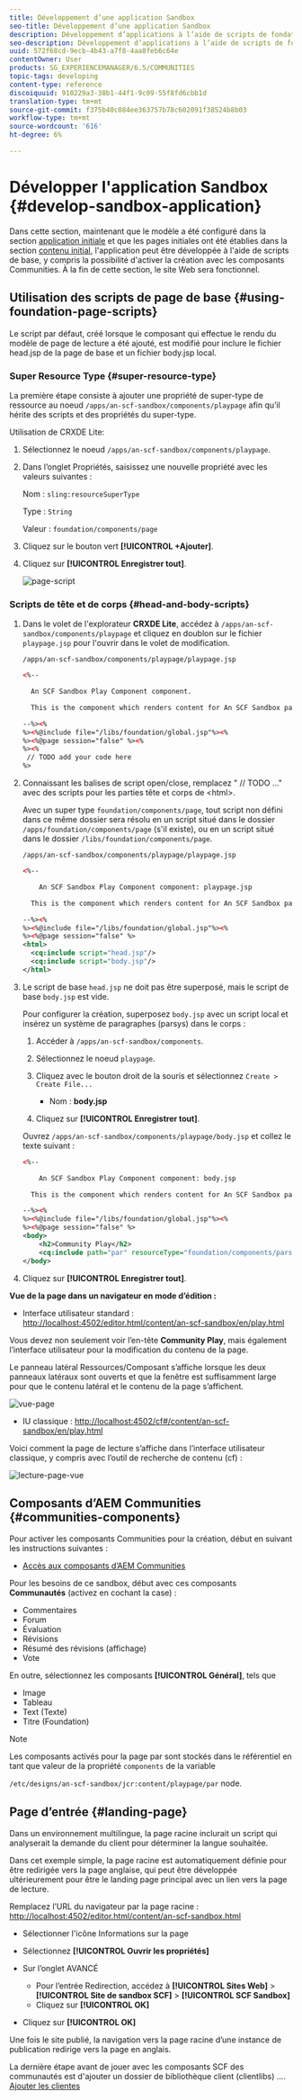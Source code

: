 ```yaml
---
title: Développement d’une application Sandbox
seo-title: Développement d’une application Sandbox
description: Développement d’applications à l’aide de scripts de fondation
seo-description: Développement d’applications à l’aide de scripts de fondation
uuid: 572f68cd-9ecb-4b43-a7f8-4aa8feb6c64e
contentOwner: User
products: SG_EXPERIENCEMANAGER/6.5/COMMUNITIES
topic-tags: developing
content-type: reference
discoiquuid: 910229a3-38b1-44f1-9c09-55f8fd6cbb1d
translation-type: tm+mt
source-git-commit: f375b40c084ee363757b78c602091f38524b8b03
workflow-type: tm+mt
source-wordcount: '616'
ht-degree: 6%

---
```



# Développer l&#39;application Sandbox {#develop-sandbox-application}

Dans cette section, maintenant que le modèle a été configuré dans la section [application initiale](initial-app.md) et que les pages initiales ont été établies dans la section [contenu initial](initial-content.md), l&#39;application peut être développée à l&#39;aide de scripts de base, y compris la possibilité d&#39;activer la création avec les composants Communities. À la fin de cette section, le site Web sera fonctionnel.

## Utilisation des scripts de page de base {#using-foundation-page-scripts}

Le script par défaut, créé lorsque le composant qui effectue le rendu du modèle de page de lecture a été ajouté, est modifié pour inclure le fichier head.jsp de la page de base et un fichier body.jsp local.

### Super Resource Type {#super-resource-type}

La première étape consiste à ajouter une propriété de super-type de ressource au noeud `/apps/an-scf-sandbox/components/playpage` afin qu’il hérite des scripts et des propriétés du super-type.

Utilisation de CRXDE Lite:

1. Sélectionnez le noeud `/apps/an-scf-sandbox/components/playpage`.
1. Dans l’onglet Propriétés, saisissez une nouvelle propriété avec les valeurs suivantes :

   Nom : `sling:resourceSuperType`

   Type : `String`

   Valeur : `foundation/components/page`

1. Cliquez sur le bouton vert **[!UICONTROL +Ajouter]**.
1. Cliquez sur **[!UICONTROL Enregistrer tout]**.

   ![page-script](assets/page-script.png)

### Scripts de tête et de corps {#head-and-body-scripts}

1. Dans le volet de l&#39;explorateur **CRXDE Lite**, accédez à `/apps/an-scf-sandbox/components/playpage` et cliquez en doublon sur le fichier `playpage.jsp` pour l&#39;ouvrir dans le volet de modification.

   `/apps/an-scf-sandbox/components/playpage/playpage.jsp`

   ```xml
   <%--
   
     An SCF Sandbox Play Component component.
   
     This is the component which renders content for An SCF Sandbox page.
   
   --%><%
   %><%@include file="/libs/foundation/global.jsp"%><%
   %><%@page session="false" %><%
   %><%
    // TODO add your code here
   %>
   ```

1. Connaissant les balises de script open/close, remplacez &quot; // TODO ...&quot; avec des scripts pour les parties tête et corps de &lt;html>.

   Avec un super type `foundation/components/page`, tout script non défini dans ce même dossier sera résolu en un script situé dans le dossier `/apps/foundation/components/page` (s&#39;il existe), ou en un script situé dans le dossier `/libs/foundation/components/page`.

   `/apps/an-scf-sandbox/components/playpage/playpage.jsp`

   ```xml
   <%--
   
       An SCF Sandbox Play Component component: playpage.jsp
   
     This is the component which renders content for An SCF Sandbox page.
   
   --%><%
   %><%@include file="/libs/foundation/global.jsp"%><%
   %><%@page session="false" %>
   <html>
     <cq:include script="head.jsp"/>
     <cq:include script="body.jsp"/>
   </html>
   ```

1. Le script de base `head.jsp` ne doit pas être superposé, mais le script de base `body.jsp` est vide.

   Pour configurer la création, superposez `body.jsp` avec un script local et insérez un système de paragraphes (parsys) dans le corps :

   1. Accéder à `/apps/an-scf-sandbox/components`.
   1. Sélectionnez le noeud `playpage`.
   1. Cliquez avec le bouton droit de la souris et sélectionnez `Create > Create File...`

      * Nom : **body.jsp**
   1. Cliquez sur **[!UICONTROL Enregistrer tout]**.

   Ouvrez `/apps/an-scf-sandbox/components/playpage/body.jsp` et collez le texte suivant :

   ```xml
   <%--
   
       An SCF Sandbox Play Component component: body.jsp
   
     This is the component which renders content for An SCF Sandbox page.
   
   --%><%
   %><%@include file="/libs/foundation/global.jsp"%><%
   %><%@page session="false" %>
   <body>
       <h2>Community Play</h2>
       <cq:include path="par" resourceType="foundation/components/parsys" />
   </body>
   ```

1. Cliquez sur **[!UICONTROL Enregistrer tout]**.

**Vue de la page dans un navigateur en mode d’édition :**

* Interface utilisateur standard : [http://localhost:4502/editor.html/content/an-scf-sandbox/en/play.html](http://localhost:4502/editor.html/content/an-scf-sandbox/en/play.md)

Vous devez non seulement voir l’en-tête **Community Play**, mais également l’interface utilisateur pour la modification du contenu de la page.

Le panneau latéral Ressources/Composant s’affiche lorsque les deux panneaux latéraux sont ouverts et que la fenêtre est suffisamment large pour que le contenu latéral et le contenu de la page s’affichent.

![vue-page](assets/view-page.png)

* IU classique : [http://localhost:4502/cf#/content/an-scf-sandbox/en/play.html](http://localhost:4502/cf#/content/an-scf-sandbox/en/play.html)

Voici comment la page de lecture s’affiche dans l’interface utilisateur classique, y compris avec l’outil de recherche de contenu (cf) :

![lecture-page-vue](assets/play-page-view.png)

## Composants d’AEM Communities {#communities-components}

Pour activer les composants Communities pour la création, début en suivant les instructions suivantes :

* [Accès aux composants d’AEM Communities](basics.md#accessing-communities-components)

Pour les besoins de ce sandbox, début avec ces composants **Communautés** (activez en cochant la case) :

* Commentaires
* Forum
* Évaluation
* Révisions
* Résumé des révisions (affichage)
* Vote

En outre, sélectionnez les composants **[!UICONTROL Général]**, tels que

* Image
* Tableau
* Text (Texte)
* Titre (Foundation)

>[!NOTE]
>
>Les composants activés pour la page par sont stockés dans le référentiel en tant que valeur de la propriété `components` de la variable
>
>`/etc/designs/an-scf-sandbox/jcr:content/playpage/par` node.

## Page d’entrée {#landing-page}

Dans un environnement multilingue, la page racine inclurait un script qui analyserait la demande du client pour déterminer la langue souhaitée.

Dans cet exemple simple, la page racine est automatiquement définie pour être redirigée vers la page anglaise, qui peut être développée ultérieurement pour être le landing page principal avec un lien vers la page de lecture.

Remplacez l’URL du navigateur par la page racine : [http://localhost:4502/editor.html/content/an-scf-sandbox.html](https://locahost:4502/editor.html/content/an-scf-sandbox.html)

* Sélectionner l&#39;icône Informations sur la page
* Sélectionnez **[!UICONTROL Ouvrir les propriétés]**
* Sur l’onglet AVANCÉ

   * Pour l’entrée Redirection, accédez à **[!UICONTROL Sites Web]** > **[!UICONTROL Site de sandbox SCF]** > **[!UICONTROL SCF Sandbox]**
   * Cliquez sur **[!UICONTROL OK]**

* Cliquez sur **[!UICONTROL OK]**

Une fois le site publié, la navigation vers la page racine d’une instance de publication redirige vers la page en anglais.

La dernière étape avant de jouer avec les composants SCF des communautés est d&#39;ajouter un dossier de bibliothèque client (clientlibs) .... [Ajouter les clientes](add-clientlibs.md)